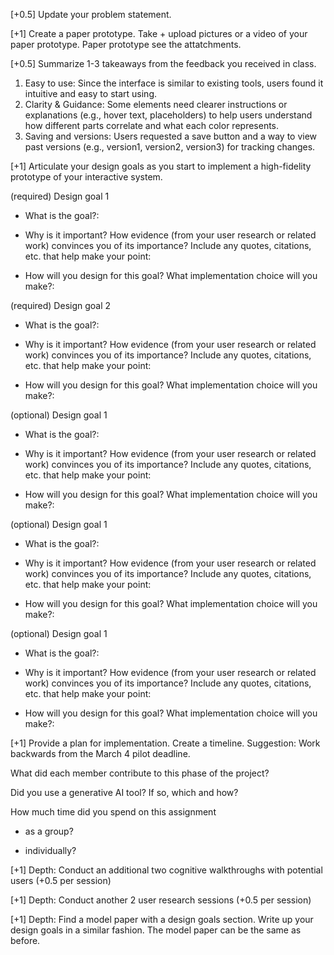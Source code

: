 [+0.5] Update your problem statement. 

 

[+1] Create a paper prototype. Take + upload pictures or a video of your paper prototype.
Paper prototype see the attatchments.
 

[+0.5] Summarize 1-3 takeaways from the feedback you received in class. 
1. Easy to use: Since the interface is similar to existing tools, users found it intuitive and easy to start using.
2. Clarity & Guidance: Some elements need clearer instructions or explanations (e.g., hover text, placeholders) to help users understand how different parts correlate and what each color represents.
3. Saving and versions: Users requested a save button and a way to view past versions (e.g., version1, version2, version3) for tracking changes.

 

[+1] Articulate your design goals as you start to implement a high-fidelity prototype of your interactive system.

 

(required) Design goal 1
- What is the goal?:

- Why is it important? How evidence (from your user research or related work) convinces you of its importance? Include any quotes, citations, etc. that help make your point:

- How will you design for this goal? What implementation choice will you make?:

 

(required) Design goal 2
- What is the goal?:

- Why is it important? How evidence (from your user research or related work) convinces you of its importance? Include any quotes, citations, etc. that help make your point:

- How will you design for this goal? What implementation choice will you make?:

 

(optional) Design goal 1
- What is the goal?:

- Why is it important? How evidence (from your user research or related work) convinces you of its importance? Include any quotes, citations, etc. that help make your point:

- How will you design for this goal? What implementation choice will you make?:

 

(optional) Design goal 1
- What is the goal?:

- Why is it important? How evidence (from your user research or related work) convinces you of its importance? Include any quotes, citations, etc. that help make your point:

- How will you design for this goal? What implementation choice will you make?:

 

(optional) Design goal 1
- What is the goal?:

- Why is it important? How evidence (from your user research or related work) convinces you of its importance? Include any quotes, citations, etc. that help make your point:

- How will you design for this goal? What implementation choice will you make?:

 

[+1] Provide a plan for implementation. Create a timeline. Suggestion: Work backwards from the March 4 pilot deadline. 

 

What did each member contribute to this phase of the project?

 

Did you use a generative AI tool? If so, which and how?

 

How much time did you spend on this assignment

- as a group?

- individually?

 

[+1] Depth: Conduct an additional two cognitive walkthroughs with potential users (+0.5 per session)

[+1] Depth: Conduct another 2 user research sessions (+0.5 per session)

[+1] Depth: Find a model paper with a design goals section. Write up your design goals in a similar fashion. The model paper can be the same as before.
